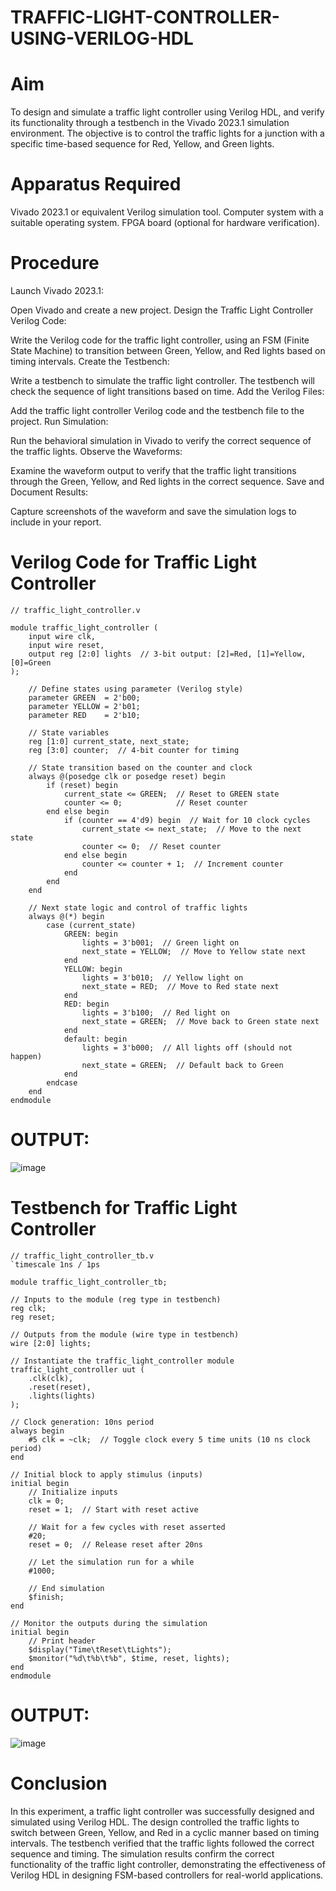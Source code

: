 # TRAFFIC-LIGHT-CONTROLLER-USING-VERILOG-HDL

# Aim
To design and simulate a traffic light controller using Verilog HDL, and verify its functionality through a testbench in the Vivado 2023.1 simulation environment. The objective is to control the traffic lights for a junction with a specific time-based sequence for Red, Yellow, and Green lights.

# Apparatus Required
Vivado 2023.1 or equivalent Verilog simulation tool.
Computer system with a suitable operating system.
FPGA board (optional for hardware verification).

# Procedure
Launch Vivado 2023.1:

Open Vivado and create a new project. Design the Traffic Light Controller Verilog Code:

Write the Verilog code for the traffic light controller, using an FSM (Finite State Machine) to transition between Green, Yellow, and Red lights based on timing intervals. Create the Testbench:

Write a testbench to simulate the traffic light controller. The testbench will check the sequence of light transitions based on time. Add the Verilog Files:

Add the traffic light controller Verilog code and the testbench file to the project. Run Simulation:

Run the behavioral simulation in Vivado to verify the correct sequence of the traffic lights. Observe the Waveforms:

Examine the waveform output to verify that the traffic light transitions through the Green, Yellow, and Red lights in the correct sequence. Save and Document Results:

Capture screenshots of the waveform and save the simulation logs to include in your report.

# Verilog Code for Traffic Light Controller

~~~
// traffic_light_controller.v

module traffic_light_controller (
    input wire clk,
    input wire reset,
    output reg [2:0] lights  // 3-bit output: [2]=Red, [1]=Yellow, [0]=Green
);

    // Define states using parameter (Verilog style)
    parameter GREEN  = 2'b00;
    parameter YELLOW = 2'b01;
    parameter RED    = 2'b10;

    // State variables
    reg [1:0] current_state, next_state;
    reg [3:0] counter;  // 4-bit counter for timing

    // State transition based on the counter and clock
    always @(posedge clk or posedge reset) begin
        if (reset) begin
            current_state <= GREEN;  // Reset to GREEN state
            counter <= 0;            // Reset counter
        end else begin
            if (counter == 4'd9) begin  // Wait for 10 clock cycles
                current_state <= next_state;  // Move to the next state
                counter <= 0;  // Reset counter
            end else begin
                counter <= counter + 1;  // Increment counter
            end
        end
    end

    // Next state logic and control of traffic lights
    always @(*) begin
        case (current_state)
            GREEN: begin
                lights = 3'b001;  // Green light on
                next_state = YELLOW;  // Move to Yellow state next
            end
            YELLOW: begin
                lights = 3'b010;  // Yellow light on
                next_state = RED;  // Move to Red state next
            end
            RED: begin
                lights = 3'b100;  // Red light on
                next_state = GREEN;  // Move back to Green state next
            end
            default: begin
                lights = 3'b000;  // All lights off (should not happen)
                next_state = GREEN;  // Default back to Green
            end
        endcase
    end
endmodule
~~~

# OUTPUT:
![image](https://github.com/user-attachments/assets/00b9dc79-5a74-4a57-b62b-0ae3694718c1)


# Testbench for Traffic Light Controller

~~~
// traffic_light_controller_tb.v
`timescale 1ns / 1ps

module traffic_light_controller_tb;

// Inputs to the module (reg type in testbench)
reg clk;
reg reset;

// Outputs from the module (wire type in testbench)
wire [2:0] lights;

// Instantiate the traffic_light_controller module
traffic_light_controller uut (
    .clk(clk),
    .reset(reset),
    .lights(lights)
);

// Clock generation: 10ns period
always begin
    #5 clk = ~clk;  // Toggle clock every 5 time units (10 ns clock period)
end

// Initial block to apply stimulus (inputs)
initial begin
    // Initialize inputs
    clk = 0;
    reset = 1;  // Start with reset active
    
    // Wait for a few cycles with reset asserted
    #20;
    reset = 0;  // Release reset after 20ns

    // Let the simulation run for a while
    #1000;

    // End simulation
    $finish;
end

// Monitor the outputs during the simulation
initial begin
    // Print header
    $display("Time\tReset\tLights");
    $monitor("%d\t%b\t%b", $time, reset, lights);
end
endmodule
~~~

# OUTPUT:
![image](https://github.com/user-attachments/assets/19ea9735-1b63-415c-a537-8cd0fcba6f2c)



# Conclusion
In this experiment, a traffic light controller was successfully designed and simulated using Verilog HDL. The design controlled the traffic lights to switch between Green, Yellow, and Red in a cyclic manner based on timing intervals. The testbench verified that the traffic lights followed the correct sequence and timing. The simulation results confirm the correct functionality of the traffic light controller, demonstrating the effectiveness of Verilog HDL in designing FSM-based controllers for real-world applications.
